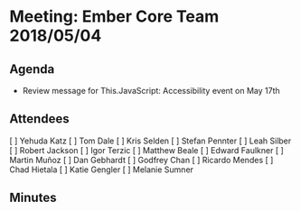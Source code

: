 # Meeting: Ember Core Team 2018/05/04

## Agenda

- Review message for This.JavaScript: Accessibility event on May 17th


## Attendees

[ ] Yehuda Katz
[ ] Tom Dale
[ ] Kris Selden
[ ] Stefan Pennter
[ ] Leah Silber
[ ] Robert Jackson
[ ] Igor Terzic
[ ] Matthew Beale
[ ] Edward Faulkner
[ ] Martin Muñoz
[ ] Dan Gebhardt
[ ] Godfrey Chan
[ ] Ricardo Mendes
[ ] Chad Hietala
[ ] Katie Gengler
[ ] Melanie Sumner

## Minutes

